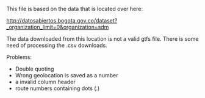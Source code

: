 This file is based on the data that is located over here:

http://datosabiertos.bogota.gov.co/dataset?_organization_limit=0&organization=sdm

The data downloaded from this location is not a valid gtfs file. There is some need of processing the .csv downloads. 

Problems:

* Double quoting
* Wrong geolocation is saved as a number
* a invalid column header
* route numbers containing dots (.)
